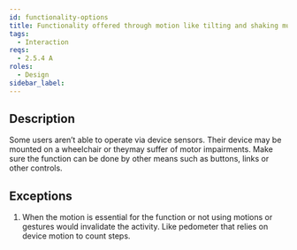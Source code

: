 ```yaml
---
id: functionality-options
title: Functionality offered through motion like tilting and shaking must also be available by other means
tags:
  - Interaction
reqs:
  - 2.5.4 A
roles:
  - Design
sidebar_label:
---
```


## Description

Some users aren’t able to operate via device sensors. Their device may be mounted on a wheelchair or theymay suffer of motor impairments. Make sure the function can be done by other means such as buttons, links or other controls.

## Exceptions

1. When the motion is essential for the function or not using motions or gestures would invalidate the activity. Like pedometer that relies on device motion to count steps.
